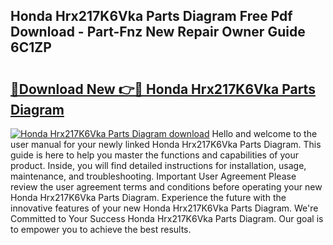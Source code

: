 ## Honda Hrx217K6Vka Parts Diagram Free Pdf Download - Part-Fnz New Repair Owner Guide 6C1ZP

# <h2><a href="http://dfkr47q.blite.top/?on=Honda+Hrx217K6Vka+Parts+Diagram">🔗Download New 👉🔴 Honda Hrx217K6Vka Parts Diagram</a></h2>

[![Honda Hrx217K6Vka Parts Diagram download](https://i.imgur.com/lujVjoI.png)](http://dfkr47q.blite.top/?on=Honda+Hrx217K6Vka+Parts+Diagram)
Hello and welcome to the user manual for your newly linked Honda Hrx217K6Vka Parts Diagram. This guide is here to help you master the functions and capabilities of your product. Inside, you will find detailed instructions for installation, usage, maintenance, and troubleshooting. Important User Agreement Please review the user agreement terms and conditions before operating your new Honda Hrx217K6Vka Parts Diagram. Experience the future with the innovative features of your new Honda Hrx217K6Vka Parts Diagram. We're Committed to Your Success Honda Hrx217K6Vka Parts Diagram. Our goal is to empower you to achieve the best results.
